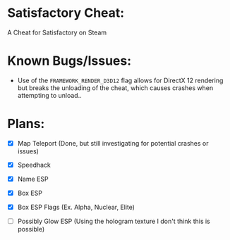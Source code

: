 # Satisfactory Cheat:
 A Cheat for Satisfactory on Steam

# Known Bugs/Issues:
- Use of the `FRAMEWORK_RENDER_D3D12` flag allows for DirectX 12 rendering but breaks the unloading of the cheat, which causes crashes when attempting to unload..

# Plans:
- [X] Map Teleport (Done, but still investigating for potential crashes or issues)
- [X] Speedhack
- [X] Name ESP
- [X] Box ESP
- [X] Box ESP Flags (Ex. Alpha, Nuclear, Elite)

- [ ] Possibly Glow ESP (Using the hologram texture I don't think this is possible)

